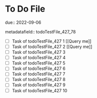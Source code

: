 # To Do File

due:: 2022-09-06

metadatafield:: todoTestFile_427_78

- [ ] Task of todoTestFile_427 1 [[Query me]]
- [ ] Task of todoTestFile_427 2 [[Query me]]
- [ ] Task of todoTestFile_427 3
- [ ] Task of todoTestFile_427 4
- [ ] Task of todoTestFile_427 5
- [ ] Task of todoTestFile_427 6
- [ ] Task of todoTestFile_427 7
- [ ] Task of todoTestFile_427 8
- [ ] Task of todoTestFile_427 9
- [ ] Task of todoTestFile_427 10
